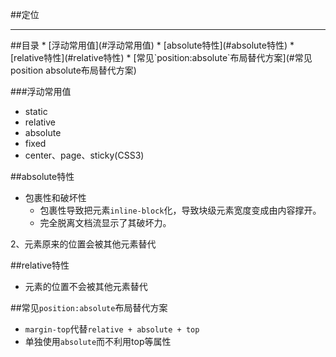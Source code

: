 ##定位
<hr />
##目录
* [浮动常用值](#浮动常用值)
* [absolute特性](#absolute特性)
* [relative特性](#relative特性)
* [常见`position:absolute`布局替代方案](#常见position absolute布局替代方案)

###<a id="浮动常用值">浮动常用值</a>
* static
* relative
* absolute
* fixed
* center、page、sticky(CSS3)

##<a id="absolute特性">absolute特性</a>
* 包裹性和破坏性    
    * 包裹性导致把元素`inline-block`化，导致块级元素宽度变成由内容撑开。      
    * 完全脱离文档流显示了其破坏力。

2、元素原来的位置会被其他元素替代


##<a id="relative特性">relative特性</a>
* 元素的位置不会被其他元素替代


##<a id="常见position absolute布局替代方案">常见`position:absolute`布局替代方案</a>
* `margin-top`代替`relative + absolute + top`
* 单独使用`absolute`而不利用top等属性
